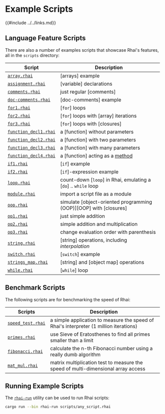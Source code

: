 Example Scripts
==============

{{#include ../../links.md}}

Language Feature Scripts
-----------------------

There are also a number of examples scripts that showcase Rhai's features, all in the `scripts` directory:

| Script                                                            | Description                                                          |
| ----------------------------------------------------------------- | -------------------------------------------------------------------- |
| [`array.rhai`]({{repoHome}}/scripts/array.rhai)                   | [arrays] example                                                     |
| [`assignment.rhai`]({{repoHome}}/scripts/assignment.rhai)         | [variable] declarations                                              |
| [`comments.rhai`]({{repoHome}}/scripts/comments.rhai)             | just regular [comments]                                              |
| [`doc-comments.rhai`]({{repoHome}}/scripts/doc-comments.rhai)     | [doc-comments] example                                               |
| [`for1.rhai`]({{repoHome}}/scripts/for1.rhai)                     | [`for`] loops                                                        |
| [`for2.rhai`]({{repoHome}}/scripts/for2.rhai)                     | [`for`] loops with [array] iterations                                |
| [`for3.rhai`]({{repoHome}}/scripts/for2.rhai)                     | [`for`] loops with [closures]                                        |
| [`function_decl1.rhai`]({{repoHome}}/scripts/function_decl1.rhai) | a [function] without parameters                                      |
| [`function_decl2.rhai`]({{repoHome}}/scripts/function_decl2.rhai) | a [function] with two parameters                                     |
| [`function_decl3.rhai`]({{repoHome}}/scripts/function_decl3.rhai) | a [function] with many parameters                                    |
| [`function_decl4.rhai`]({{repoHome}}/scripts/function_decl4.rhai) | a [function] acting as a [method]({{rootUrl}}/language/fn-method.md) |
| [`if1.rhai`]({{repoHome}}/scripts/if1.rhai)                       | [`if`] example                                                       |
| [`if2.rhai`]({{repoHome}}/scripts/if2.rhai)                       | [`if`]-expression example                                            |
| [`loop.rhai`]({{repoHome}}/scripts/loop.rhai)                     | count-down [`loop`] in Rhai, emulating a [`do`] .. `while` loop      |
| [`module.rhai`]({{repoHome}}/scripts/module.rhai)                 | import a script file as a module                                     |
| [`oop.rhai`]({{repoHome}}/scripts/oop.rhai)                       | simulate [object-oriented programming (OOP)][OOP] with [closures]    |
| [`op1.rhai`]({{repoHome}}/scripts/op1.rhai)                       | just simple addition                                                 |
| [`op2.rhai`]({{repoHome}}/scripts/op2.rhai)                       | simple addition and multiplication                                   |
| [`op3.rhai`]({{repoHome}}/scripts/op3.rhai)                       | change evaluation order with parenthesis                             |
| [`string.rhai`]({{repoHome}}/scripts/string.rhai)                 | [string] operations, including _interpolation_                       |
| [`switch.rhai`]({{repoHome}}/scripts/switch.rhai)                 | [`switch`] example                                                   |
| [`strings_map.rhai`]({{repoHome}}/scripts/strings_map.rhai)       | [string] and [object map] operations                                 |
| [`while.rhai`]({{repoHome}}/scripts/while.rhai)                   | [`while`] loop                                                       |


Benchmark Scripts
----------------

The following scripts are for benchmarking the speed of Rhai:

| Scripts                                                   | Description                                                                            |
| --------------------------------------------------------- | -------------------------------------------------------------------------------------- |
| [`speed_test.rhai`]({{repoHome}}/scripts/speed_test.rhai) | a simple application to measure the speed of Rhai's interpreter (1 million iterations) |
| [`primes.rhai`]({{repoHome}}/scripts/primes.rhai)         | use Sieve of Eratosthenes to find all primes smaller than a limit                      |
| [`fibonacci.rhai`]({{repoHome}}/scripts/fibonacci.rhai)   | calculate the n-th Fibonacci number using a really dumb algorithm                      |
| [`mat_mul.rhai`]({{repoHome}}/scripts/mat_mul.rhai)       | matrix multiplication test to measure the speed of multi-dimensional array access      |


Running Example Scripts
----------------------

The [`rhai-run`](../bin.md) utility can be used to run Rhai scripts:

```sh
cargo run --bin rhai-run scripts/any_script.rhai
```
